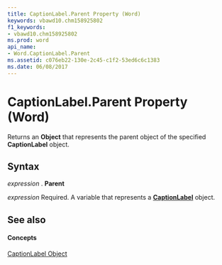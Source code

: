 ```yaml
---
title: CaptionLabel.Parent Property (Word)
keywords: vbawd10.chm158925802
f1_keywords:
- vbawd10.chm158925802
ms.prod: word
api_name:
- Word.CaptionLabel.Parent
ms.assetid: c076eb22-130e-2c45-c1f2-53ed6c6c1383
ms.date: 06/08/2017
---
```



# CaptionLabel.Parent Property (Word)

Returns an  **Object** that represents the parent object of the specified **CaptionLabel** object.


## Syntax

 _expression_ . **Parent**

 _expression_ Required. A variable that represents a **[CaptionLabel](captionlabel-object-word.md)** object.


## See also


#### Concepts


[CaptionLabel Object](captionlabel-object-word.md)


